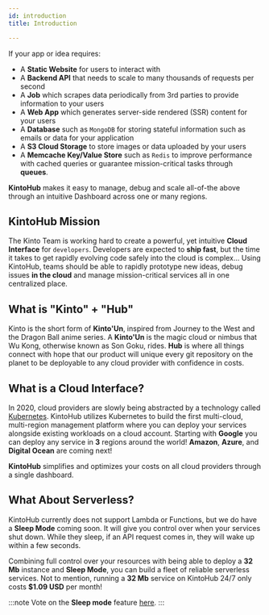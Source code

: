 ```yaml
---
id: introduction
title: Introduction

---
```


If your app or idea requires:

* A **Static Website** for users to interact with
* A **Backend API** that needs to scale to many thousands of requests per second
* A **Job** which scrapes data periodically from 3rd parties to provide information to your users
* A **Web App** which generates server-side rendered (SSR) content for your users
* A **Database** such as `MongoDB` for storing stateful information such as emails or data for your application
* A **S3 Cloud Storage** to store images or data uploaded by your users
* A **Memcache Key/Value Store** such as `Redis` to improve performance with cached queries or guarantee mission-critical tasks through **queues**.

**KintoHub** makes it easy to manage, debug and scale all-of-the above through an intuitive Dashboard across one or many regions.

## KintoHub Mission

The Kinto Team is working hard to create a powerful, yet intuitive **Cloud Interface** for `developers`.
Developers are expected to **ship fast**, but the time it takes to get rapidly evolving code safely into the cloud is complex...
Using KintoHub, teams should be able to rapidly prototype new ideas, debug issues **in the cloud** and manage mission-critical services all in one centralized place.

## What is "Kinto" + "Hub"

Kinto is the short form of **Kinto'Un**, inspired from Journey to the West and the Dragon Ball anime series. A **Kinto'Un** is the magic cloud or nimbus that Wu Kong, otherwise known as Son Goku, rides.
**Hub** is where all things connect with hope that our product will unique every git repository on the planet to be deployable to any cloud provider with confidence in costs.

## What is a Cloud Interface?

In 2020, cloud providers are slowly being abstracted by a technology called [Kubernetes](www.kubernetes.io).
KintoHub utilizes Kubernetes to build the first multi-cloud, multi-region management platform where you can deploy your services alongside existing workloads on a cloud account.
Starting with **Google** you can deploy any service in **3** regions around the world! **Amazon**, **Azure**, and **Digital Ocean** are coming next!

**KintoHub** simplifies and optimizes your costs on all cloud providers through a single dashboard.

## What About Serverless?

KintoHub currently does not support Lambda or Functions, but we do have a **Sleep Mode** coming soon. It will give you control over when your services shut down.
While they sleep, if an API request comes in, they will wake up within a few seconds.

Combining full control over your resources with being able to deploy a **32 Mb** instance and **Sleep Mode**, you can build a fleet of reliable serverless services. Not to mention, running a **32 Mb** service on KintoHub 24/7 only costs **$1.09 USD** per month!

:::note
Vote on the **Sleep mode** feature [here](https://feedback.kintohub.com/feature-requests/p/sleep-mode).
:::
